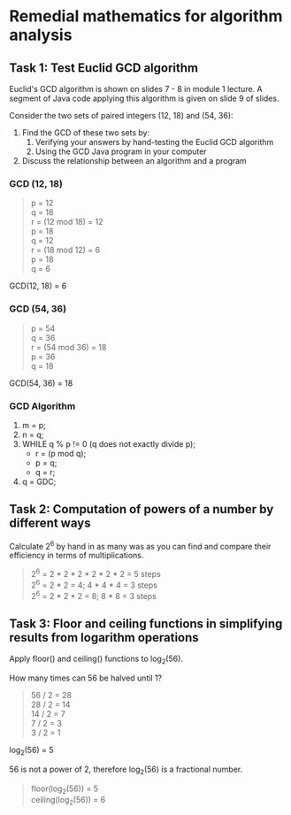 # Remedial mathematics for algorithm analysis

## Task 1: Test Euclid GCD algorithm

Euclid's GCD algorithm is shown on slides 7 - 8 in module 1 lecture. A segment of Java code applying this algorithm is given on slide 9 of slides.

Consider the two sets of paired integers (12, 18) and (54, 36):

1. Find the GCD of these two sets by:
	1. Verifying your answers by hand-testing the Euclid GCD algorithm
	2. Using the GCD Java program in your computer
2. Discuss the relationship between an algorithm and a program

### GCD (12, 18)

>p = 12  
q = 18  
r = (12 mod 18) = 12  
p = 18  
q = 12  
r = (18 mod 12) = 6  
p = 18  
q = 6  

GCD(12, 18) = 6

### GCD (54, 36)

>p = 54  
q = 36  
r = (54 mod 36) = 18  
p = 36  
q = 18  

GCD(54, 36) = 18

### GCD Algorithm

1. m = p;
2. n = q;
3. WHILE q % p != 0 (q does not exactly divide p);
	- r = (p mod q);
	- p = q;
	- q = r;
4. q = GDC;

## Task 2: Computation of powers of a number by different ways

Calculate 2<sup>6</sup> by hand in as many was as you can find and compare their efficiency in terms of multiplications.

>2<sup>6</sup> = 2 * 2 * 2 * 2 * 2 * 2 = 5 steps  
2<sup>6</sup> = 2 * 2 = 4; 4 * 4 * 4 = 3 steps  
2<sup>6</sup> = 2 * 2 * 2 = 8; 8 * 8 = 3 steps

## Task 3: Floor and ceiling functions in simplifying results from logarithm operations

Apply floor() and ceiling() functions to log<sub>2</sub>(56).

How many times can 56 be halved until 1?

>56 / 2 = 28  
28 / 2 = 14  
14 / 2 = 7  
7 / 2 = 3  
3 / 2 = 1    

log<sub>2</sub>(56) = 5

56 is not a power of 2, therefore log<sub>2</sub>(56) is a fractional number.

>floor(log<sub>2</sub>(56)) = 5  
ceiling(log<sub>2</sub>(56)) = 6
